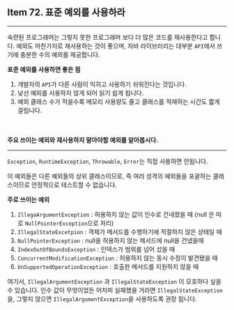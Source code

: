 ## Item 72. 표준 예외를 사용하라
***

숙련된 프로그래머는 그렇지 못한 프로그래머 보다 더 많은 코드를 재사용한다고 합니다.
예외도 마찬가지로 재사용하는 것이 좋으며, 자바 라이브러리는 대부분 `API`에서 쓰기에 충분한 수의 예외를 제공합니다.

**표준 예외를 사용하면 좋은 점**
1. 개발자의 `API`가 다른 사람이 익히고 사용하기 쉬워진다는 것입니다.
2. 낯선 예외를 사용하지 않게 되어 읽기 쉽게 됩니다.
3. 예외 클래스 수가 적을수록 메모리 사용량도 줄고 클래스를 적재하는 시간도 짧게 걸립니다.

<br></br>
**주요 쓰이는 예외와 재사용하지 말아야할 예외를 알아봅시다.**
***

`Exception`, `RuntimeException`, `Throwable`, `Error`는 직접 사용하면
안됩니다.

이 예외들은 다른 예외들의 상위 클래스이므로, 즉 여러 성격의 예외들을 포괄하는 클래스이므로 안정적으로 테스트할 수 없습니다.

**주로 쓰이는 예외**
1. `IllegaArgumentException` : 허용하지 않는 값이 인수로 건네졌을 때 (null 은 따로 `NullPointerException`으로 처리)
2. `IllegalStateExcetpion` : 객체가 메서드를 수행하기에 적절하지 않은 상태일 때
3. `NullPointerException` : null을 허용하지 않는 메서드에 null을 건넸을때
4. `IndexOutOfBoundsException` : 인덱스가 범위를 넘어 섰을 때
5. `ConcurrentModificationException` : 허용하지 않는 동시 수정이 발견됐을 때
6. `UnSupportedOperationException` : 호출한 메서드를 지원하지 않을 때

여기서, `IllegalArgumentException` 과 `IllegalStateException` 이 모호하다 싶을 수 있습니다.
인수 값이 무엇이었든 어차피 실패했을 거라면 `IllegalStateException`을, 그렇지 않으면 `IllegalArgumentException`을 사용하도록 권장 됩니다.
